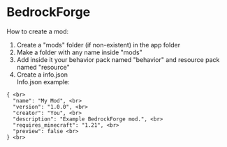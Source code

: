 # BedrockForge
How to create a mod: <br>
1. Create a "mods" folder (if non-existent) in the app folder <br>
2. Make a folder with any name inside "mods" <br>
3. Add inside it your behavior pack named "behavior" and resource pack named "resource" <br>
4. Create a info.json <br>
Info.json example: <br>
```
{ <br>
  "name": "My Mod", <br>
  "version": "1.0.0", <br>
  "creator": "You", <br>
  "description": "Example BedrockForge mod.", <br>
  "requires_minecraft": "1.21", <br>
  "preview": false <br>
} <br>
```
